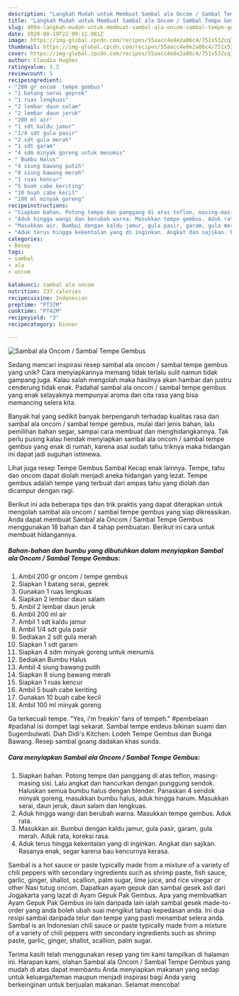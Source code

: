 ```yaml
---
description: "Langkah Mudah untuk Membuat Sambal ala Oncom / Sambal Tempe Gembus, Enak Banget"
title: "Langkah Mudah untuk Membuat Sambal ala Oncom / Sambal Tempe Gembus, Enak Banget"
slug: 4094-langkah-mudah-untuk-membuat-sambal-ala-oncom-sambal-tempe-gembus-enak-banget
date: 2020-08-19T22:09:11.981Z
image: https://img-global.cpcdn.com/recipes/55aacc4e8e2a06c4/751x532cq70/sambal-ala-oncom-sambal-tempe-gembus-foto-resep-utama.jpg
thumbnail: https://img-global.cpcdn.com/recipes/55aacc4e8e2a06c4/751x532cq70/sambal-ala-oncom-sambal-tempe-gembus-foto-resep-utama.jpg
cover: https://img-global.cpcdn.com/recipes/55aacc4e8e2a06c4/751x532cq70/sambal-ala-oncom-sambal-tempe-gembus-foto-resep-utama.jpg
author: Claudia Hughes
ratingvalue: 3.3
reviewcount: 5
recipeingredient:
- "200 gr oncom  tempe gembus"
- "1 batang serai geprek"
- "1 ruas lengkuas"
- "2 lembar daun salam"
- "2 lembar daun jeruk"
- "200 ml air"
- "1 sdt kaldu jamur"
- "1/4 sdt gula pasir"
- "2 sdt gula merah"
- "1 sdt garam"
- "4 sdm minyak goreng untuk menumis"
- " Bumbu Halus"
- "4 siung bawang putih"
- "8 siung bawang merah"
- "1 ruas kencur"
- "5 buah cabe keriting"
- "10 buah cabe kecil"
- "100 ml minyak goreng"
recipeinstructions:
- "Siapkan bahan. Potong tempe dan panggang di atas teflon, masing-masing sisi. Lalu angkat dan hancurkan dengan punggung sendok. Haluskan semua bumbu halus dengan blender. Panaskan 4 sendok minyak goreng, masukkan bumbu halus, aduk hingga harum. Masukkan serai, daun jeruk, daun salam dan lengkuas."
- "Aduk hingga wangi dan berubah warna. Masukkan tempe gembus. Aduk rata."
- "Masukkan air. Bumbui dengan kaldu jamur, gula pasir, garam, gula merah. Aduk rata, koreksi rasa."
- "Aduk terus hingga kekentalan yang di inginkan. Angkat dan sajikan. Rasanya enak, segar karena bau kencurnya kerasa."
categories:
- Resep
tags:
- sambal
- ala
- oncom

katakunci: sambal ala oncom 
nutrition: 237 calories
recipecuisine: Indonesian
preptime: "PT37M"
cooktime: "PT42M"
recipeyield: "3"
recipecategory: Dinner

---
```



![Sambal ala Oncom / Sambal Tempe Gembus](https://img-global.cpcdn.com/recipes/55aacc4e8e2a06c4/751x532cq70/sambal-ala-oncom-sambal-tempe-gembus-foto-resep-utama.jpg)

Sedang mencari inspirasi resep sambal ala oncom / sambal tempe gembus yang unik? Cara menyiapkannya memang tidak terlalu sulit namun tidak gampang juga. Kalau salah mengolah maka hasilnya akan hambar dan justru cenderung tidak enak. Padahal sambal ala oncom / sambal tempe gembus yang enak selayaknya mempunyai aroma dan cita rasa yang bisa memancing selera kita.

Banyak hal yang sedikit banyak berpengaruh terhadap kualitas rasa dari sambal ala oncom / sambal tempe gembus, mulai dari jenis bahan, lalu pemilihan bahan segar, sampai cara membuat dan menghidangkannya. Tak perlu pusing kalau hendak menyiapkan sambal ala oncom / sambal tempe gembus yang enak di rumah, karena asal sudah tahu triknya maka hidangan ini dapat jadi suguhan istimewa.

Lihat juga resep Tempe Gembus Sambal Kecap enak lainnya. Tempe, tahu dan oncom dapat diolah menjadi aneka hidangan yang lezat. Tempe gembus adalah tempe yang terbuat dari ampas tahu yang diolah dan dicampur dengan ragi.


Berikut ini ada beberapa tips dan trik praktis yang dapat diterapkan untuk mengolah sambal ala oncom / sambal tempe gembus yang siap dikreasikan. Anda dapat membuat Sambal ala Oncom / Sambal Tempe Gembus menggunakan 18 bahan dan 4 tahap pembuatan. Berikut ini cara untuk membuat hidangannya.

<!--inarticleads1-->

##### Bahan-bahan dan bumbu yang dibutuhkan dalam menyiapkan Sambal ala Oncom / Sambal Tempe Gembus:

1. Ambil 200 gr oncom / tempe gembus
1. Siapkan 1 batang serai, geprek
1. Gunakan 1 ruas lengkuas
1. Siapkan 2 lembar daun salam
1. Ambil 2 lembar daun jeruk
1. Ambil 200 ml air
1. Ambil 1 sdt kaldu jamur
1. Ambil 1/4 sdt gula pasir
1. Sediakan 2 sdt gula merah
1. Siapkan 1 sdt garam
1. Siapkan 4 sdm minyak goreng untuk menumis
1. Sediakan  Bumbu Halus
1. Ambil 4 siung bawang putih
1. Siapkan 8 siung bawang merah
1. Siapkan 1 ruas kencur
1. Ambil 5 buah cabe keriting
1. Gunakan 10 buah cabe kecil
1. Ambil 100 ml minyak goreng


Ga terkecuali tempe. &#34;Yes, i&#39;m freakin&#39; fans of tempeh.&#34; #pembelaan #padahal isi dompet lagi sekarat. Sambal tempe endeus bikinan suami dan Sugembulwati. Diah Didi&#39;s Kitchen: Lodeh Tempe Gembus dan Bunga Bawang. Resep sambal goang dadakan khas sunda. 

<!--inarticleads2-->

##### Cara menyiapkan Sambal ala Oncom / Sambal Tempe Gembus:

1. Siapkan bahan. Potong tempe dan panggang di atas teflon, masing-masing sisi. Lalu angkat dan hancurkan dengan punggung sendok. Haluskan semua bumbu halus dengan blender. Panaskan 4 sendok minyak goreng, masukkan bumbu halus, aduk hingga harum. Masukkan serai, daun jeruk, daun salam dan lengkuas.
1. Aduk hingga wangi dan berubah warna. Masukkan tempe gembus. Aduk rata.
1. Masukkan air. Bumbui dengan kaldu jamur, gula pasir, garam, gula merah. Aduk rata, koreksi rasa.
1. Aduk terus hingga kekentalan yang di inginkan. Angkat dan sajikan. Rasanya enak, segar karena bau kencurnya kerasa.


Sambal is a hot sauce or paste typically made from a mixture of a variety of chili peppers with secondary ingredients such as shrimp paste, fish sauce, garlic, ginger, shallot, scallion, palm sugar, lime juice, and rice vinegar or other Nasi tutug oncom. Dapatkan ayam gepuk dan sambal gesek asli dari Jogjakarta yang lazat di Ayam Gepuk Pak Gembus. Apa yang membuatkan Ayam Gepuk Pak Gembus ini lain daripada lain ialah sambal gesek made-to-order yang anda boleh ubah suai mengikut tahap kepedasan anda. Ini dua resipi sambal daripada telur dan tempe yang pasti menambat selera anda. Sambal is an Indonesian chili sauce or paste typically made from a mixture of a variety of chili peppers with secondary ingredients such as shrimp paste, garlic, ginger, shallot, scallion, palm sugar. 

Terima kasih telah menggunakan resep yang tim kami tampilkan di halaman ini. Harapan kami, olahan Sambal ala Oncom / Sambal Tempe Gembus yang mudah di atas dapat membantu Anda menyiapkan makanan yang sedap untuk keluarga/teman maupun menjadi inspirasi bagi Anda yang berkeinginan untuk berjualan makanan. Selamat mencoba!
